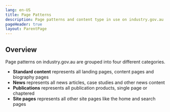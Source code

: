 ```yaml
---
lang: en-US
title: Page Patterns
description: Page patterns and content type in use on industry.gov.au
pageHeader: true
layout: ParentPage
---
```

## Overview
Page patterns on industry.gov.au are grouped into four different categories. 
- **Standard content** represents all landing pages, content pages and biography pages
- **News** represents all news articles, case studies and other news content
- **Publications** represents all publication products, single page or chaptered
- **Site pages** represents all other site pages like the home and search pages




<SubMenuCards/>
